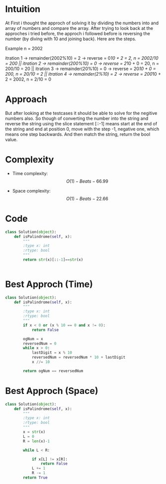 # Intuition
<!-- Describe your first thoughts on how to solve this problem. -->
At First i thought the approch of solving it by dividing the numbers into and array of numbers and compare the array. After trying to look back at the approches i tried before, the approch i followed before is reversing the number (by diving with 10 and joining back). Here are the steps. 

Example n = 2002

itration 1 -> remainder(2002%10)  = 2 -> reverse = 0*10 + 2 = 2, n = 2002/10 = 200 ||
itration 2 -> remainder(200%10)  = 0 -> reverse = 2*10 + 0 = 20, n = 200/10 = 20 ||
itration 3 -> remainder(20%10)  = 0 -> reverse = 20*10 + 0 = 200, n = 20/10 = 2 ||
itration 4 -> remainder(2%10)  = 2 -> reverse = 200*10 + 2 = 2002, n = 2/10 = 0 


# Approach
<!-- Describe your approach to solving the problem. -->
But after looking at the testcases it should be able to solve for the negitive numbers also. So though of converting the number into the string and reverse the string using the slice statement [::-1] means start at the end of the string and end at position 0, move with the step -1, negative one, which means one step backwards. And then match the string, return the bool value. 


# Complexity
- Time complexity: $$O(1)- Beats -66.99$$
<!-- Add your time complexity here, e.g. $$O(n)$$ -->

- Space complexity: $$O(1) - Beats - 22.66% $$
<!-- Add your space complexity here, e.g. $$O(n)$$ -->

# Code
```py
class Solution(object):
    def isPalindrome(self, x):
        """
        :type x: int
        :rtype: bool
        """
        return str(x)[::-1]==str(x)
        
```
# Best Approch (Time)
```py
class Solution(object):
    def isPalindrome(self, x):
        """
        :type x: int
        :rtype: bool
        """
        if x < 0 or (x % 10 == 0 and x != 0):
            return False

        ogNum = x
        reversedNum = 0
        while x > 0:
            lastDigit = x % 10
            reversedNum = reversedNum * 10 + lastDigit
            x //= 10

        return ogNum == reversedNum   
```

# Best Approch (Space)
```py
class Solution(object):
    def isPalindrome(self, x):
        """
        :type x: int
        :rtype: bool
        """
        x = str(x)
        L = 0
        R = len(x)-1

        while L < R:

            if x[L] != x[R]:
                return False
            L += 1
            R -= 1
        return True
```